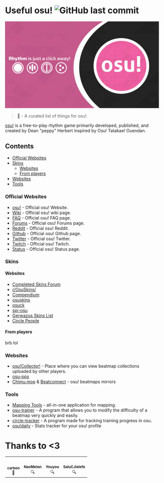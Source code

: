 # Useful osu! ![GitHub last commit](https://img.shields.io/github/last-commit/CarbonUwU/Useful-osu?color=ff69b4&label=last%20updated)

<img src="header.png" width="1920" />

> 📑 - A curated list of things for osu!.

[osu!](https://osu.ppy.sh/) is a free-to-play rhythm game primarily developed, published, and created by Dean "peppy" Herbert inspired by Osu! Tatakae! Ouendan.

## Contents

- [Official Websites](#official-websites)
- [Skins](#skins)
  - [Websites](#websites)
  - [From players](#from-players)
- [Websites](#websites)
- [Tools](#tools)

### Official Websites

- [osu!](https://osu.ppy.sh/) - Official osu! Website.
- [Wiki](https://osu.ppy.sh/wiki/en/Main_Page) - Official osu! wiki page.
- [FAQ](https://osu.ppy.sh/wiki/en/FAQ) - Official osu! FAQ page.
- [Forums](https://osu.ppy.sh/community/forums) - Official osu! Forums page.
- [Reddit](https://www.reddit.com/r/osugame/) - Official osu! Reddit.
- [Github](https://github.com/ppy/osu) - Official osu! Github page.
- [Twitter](https://twitter.com/osugame) - Official osu! Twitter.
- [Twitch](https://www.twitch.tv/osulive) - Official osu! Twitch.
- [Status](https://status.ppy.sh/) - Official osu! Status page.

### Skins

#### Websites

- [Completed Skins Forum](https://osu.ppy.sh/community/forums/109)
- [r/OsuSkins/](https://www.reddit.com/r/OsuSkins/)
- [Compendium](https://compendium.skinship.xyz/)
- [osuskins](https://osuskins.net/)
- [osuck](https://skins.osuck.net/)
- [spi-osu](https://spi-osu.com/Skins)
- [Gerwazus Skins List](https://github.com/Gerwazus/All-Skins)
- [Circle People](https://circle-people.com/skins/)

#### From players

brb lol

### Websites

- [osu!Collector!](https://osucollector.com/) - Place where you can view beatmap collections uploaded by other players.
- [osu-pps](https://osu-pps.com/)
- [Chimu.moe](https://chimu.moe/beatmaps) & [Beatconnect](https://beatconnect.io/) - osu! beatmaps mirrors

### Tools

- [Mapping Tools](https://mappingtools.github.io/) - all-in-one application for mapping.
- [osu-trainer](https://github.com/FunOrange/osu-trainer) - A program that allows you to modify the difficulty of a beatmap very quickly and easily.
- [circle-tracker](https://github.com/FunOrange/circle-tracker) - A program made for tracking training progress in osu.
- [osu!daily](https://osudaily.net/index.php) - Stats tracker for your osu! profile

# Thanks to <3

<!-- ALL-CONTRIBUTORS-LIST:START - -->
<!-- prettier-ignore-start -->
<!-- markdownlint-disable -->
<table>
  <tr>
    <td align="center"><a href="https://twitter.com/c9rbon"><img src="https://pbs.twimg.com/profile_images/1485926744683126791/MN2IuqcI_400x400.jpg" width="100px;" alt=""/><br /><sub><b>carbon</b></sub></a><br /><a title="Research">🤔</a></td>
    <td align="center"><a href="https://twitter.com/NaoMeIon"><img src="https://pbs.twimg.com/profile_images/1484220182285406209/ZOtZUFnw_400x400.jpg" width="100px;" alt=""/><br /><sub><b>NaoMelon</b></sub></a><br /><a title="Research">🔍</a></td>
    <td align="center"><a href="https://twitter.com/_Youyoux_"><img src="https://pbs.twimg.com/profile_images/1447669532974362624/WCQkBFI4_400x400.jpg" width="100px;" alt=""/><br /><sub><b>Youyou</b></sub></a><br /><a title="Research">🔍</a></td>
    <td align="center"><a href="https://twitter.com/SaluCJielefe"><img src="https://pbs.twimg.com/profile_images/1475983384077864961/M2gEZzN8_400x400.jpg" width="100px;" alt=""/><br /><sub><b>SaluCJielefe</b></sub></a><br /><a title="Research">🔍</a></td>
  </tr>
</table>

<!-- markdownlint-restore -->
<!-- prettier-ignore-end -->

<!-- ALL-CONTRIBUTORS-LIST:END -->
